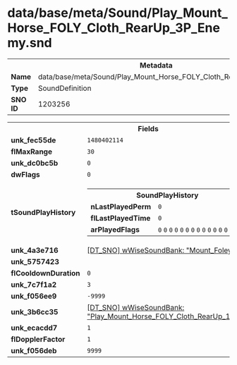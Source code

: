 <h1>data/base/meta/Sound/Play_Mount_Horse_FOLY_Cloth_RearUp_3P_Enemy.snd</h1><table><tr><th colspan="100%">Metadata</th></tr><tr><td><b>Name</b></td><td>data/base/meta/Sound/Play_Mount_Horse_FOLY_Cloth_RearUp_3P_Enemy.snd</td></tr><tr><td><b>Type</b></td><td>SoundDefinition</td></tr><tr><td><b>SNO ID</b></td><td>1203256</td></tr></table>

<table><tr><th colspan="100%">Fields</th></tr><tr><td><b>unk_fec55de</b></td><td><code>1480402114</code></td></tr><tr><td><b>flMaxRange</b></td><td><code>30</code></td></tr><tr><td><b>unk_dc0bc5b</b></td><td><code>0</code></td></tr><tr><td><b>dwFlags</b></td><td><code>0</code></td></tr><tr><td><b>tSoundPlayHistory</b></td><td><table><tr><th colspan="100%">SoundPlayHistory</th></tr><tr><td><b>nLastPlayedPerm</b></td><td><code>0</code></td></tr><tr><td><b>flLastPlayedTime</b></td><td><code>0</code></td></tr><tr><td><b>arPlayedFlags</b></td><td><code>0</code>
<code>0</code>
<code>0</code>
<code>0</code>
<code>0</code>
<code>0</code>
<code>0</code>
<code>0</code>
<code>0</code>
<code>0</code>
<code>0</code>
<code>0</code>
<code>0</code>
<code>0</code>
<code>0</code>
<code>0</code>
</td></tr></table>

</td></tr><tr><td><b>unk_4a3e716</b></td><td><a href="..\wWiseSoundBank\Mount_Foley_Armor_Cloth.wsb">[DT_SNO] wWiseSoundBank: "Mount_Foley_Armor_Cloth"</a></td></tr><tr><td><b>unk_5757423</b></td><td></td></tr><tr><td><b>flCooldownDuration</b></td><td><code>0</code></td></tr><tr><td><b>unk_7c7f1a2</b></td><td><code>3</code></td></tr><tr><td><b>unk_f056ee9</b></td><td><code>-9999</code></td></tr><tr><td><b>unk_3b6cc35</b></td><td><a href="..\wWiseSoundBank\Play_Mount_Horse_FOLY_Cloth_RearUp_1P_MediaShared.wsb">[DT_SNO] wWiseSoundBank: "Play_Mount_Horse_FOLY_Cloth_RearUp_1P_MediaShared"</a></td></tr><tr><td><b>unk_ecacdd7</b></td><td><code>1</code></td></tr><tr><td><b>flDopplerFactor</b></td><td><code>1</code></td></tr><tr><td><b>unk_f056deb</b></td><td><code>9999</code></td></tr></table>

